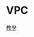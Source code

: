 <!--
 * @Author: hibana2077 hibana2077@gmaill.com
 * @Date: 2023-11-14 13:32:29
 * @LastEditors: hibana2077 hibana2077@gmaill.com
 * @LastEditTime: 2023-11-14 13:32:56
 * @FilePath: /NTTUCP2023-FALL/VPC/README.md
 * @Description: 这是默认设置,请设置`customMade`, 打开koroFileHeader查看配置 进行设置: https://github.com/OBKoro1/koro1FileHeader/wiki/%E9%85%8D%E7%BD%AE
-->
# VPC

[教學](https://www.kx.com.tw/aws-usecase-VPC/)
